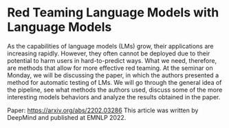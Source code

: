 # Red Teaming Language Models with Language Models

As the capabilities of language models (LMs) grow, their applications are increasing rapidly. However, they often cannot be deployed due to their potential to harm users in hard-to-predict ways. What we need, therefore, are methods that allow for more effective red teaming. At the seminar on Monday, we will be discussing the paper, in which the authors presented a method for automatic testing of LMs. We will go through the general idea of the pipeline, see what methods the authors used, discuss some of the more interesting models behaviors and analyze the results obtained in the paper.

Paper: https://arxiv.org/abs/2202.03286
This article was written by DeepMind and published at EMNLP 2022.
